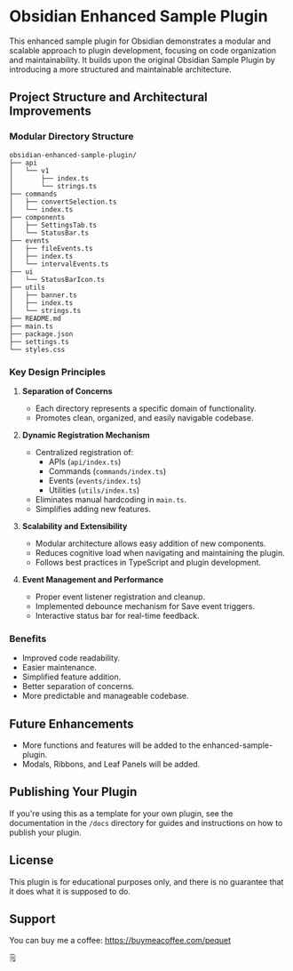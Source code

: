 # Obsidian Enhanced Sample Plugin

This enhanced sample plugin for Obsidian demonstrates a modular and scalable approach to plugin development, focusing on code organization and maintainability. It builds upon the original Obsidian Sample Plugin by introducing a more structured and maintainable architecture.

## Project Structure and Architectural Improvements

### Modular Directory Structure

```
obsidian-enhanced-sample-plugin/
├── api
│   └── v1
│       ├── index.ts
│       └── strings.ts
├── commands
│   ├── convertSelection.ts
│   └── index.ts
├── components
│   ├── SettingsTab.ts
│   └── StatusBar.ts
├── events
│   ├── fileEvents.ts
│   ├── index.ts
│   └── intervalEvents.ts
├── ui
│   └── StatusBarIcon.ts
├── utils
│   ├── banner.ts
│   ├── index.ts
│   └── strings.ts
├── README.md
├── main.ts
├── package.json
├── settings.ts
└── styles.css
```

### Key Design Principles

1. **Separation of Concerns**
   - Each directory represents a specific domain of functionality.
   - Promotes clean, organized, and easily navigable codebase.

2. **Dynamic Registration Mechanism**
   - Centralized registration of:
     - APIs (`api/index.ts`)
     - Commands (`commands/index.ts`)
     - Events (`events/index.ts`)
     - Utilities (`utils/index.ts`)
   - Eliminates manual hardcoding in `main.ts`.
   - Simplifies adding new features.

3. **Scalability and Extensibility**
   - Modular architecture allows easy addition of new components.
   - Reduces cognitive load when navigating and maintaining the plugin.
   - Follows best practices in TypeScript and plugin development.

4. **Event Management and Performance**
   - Proper event listener registration and cleanup.
   - Implemented debounce mechanism for Save event triggers.
   - Interactive status bar for real-time feedback.

### Benefits

- Improved code readability.
- Easier maintenance.
- Simplified feature addition.
- Better separation of concerns.
- More predictable and manageable codebase.

## Future Enhancements

- More functions and features will be added to the enhanced-sample-plugin.
- Modals, Ribbons, and Leaf Panels will be added. 

## Publishing Your Plugin

If you're using this as a template for your own plugin, see  the documentation in the `/docs` directory for guides and instructions on how to publish your plugin.

## License

This plugin is for educational purposes only, and there is no guarantee that it does what it is supposed to do.

## Support

You can buy me a coffee: 
https://buymeacoffee.com/pequet 

🗒️



